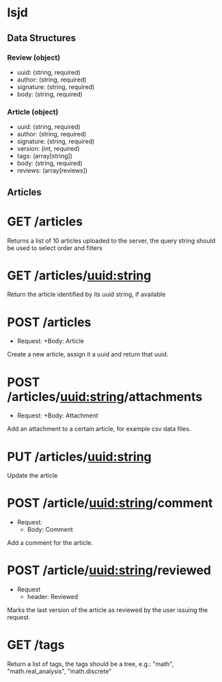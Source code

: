 # lsjd

## Data Structures

### Review (object)

+ uuid: (string, required)
+ author: (string, required)
+ signature: (string, required)
+ body: (string, required)

### Article (object)

+ uuid: (string, required)
+ author: (string, required)
+ signature: (string, required)
+ version: (int, required)
+ tags: (array[string])
+ body: (string, required)
+ reviews: (array[reviews])

## Articles

# GET /articles

Returns a list of 10 articles uploaded to the server, the query string should
be used to select order and filters

# GET /articles/<uuid:string>

Return the article identified by its uuid string, if available

# POST /articles

+ Request:
	+Body: Article

Create a new article, assign it a uuid and return that uuid.

# POST /articles/<uuid:string>/attachments

+ Request:
	+Body: Attachment

Add an attachment to a certain article, for example csv data files.

# PUT /articles/<uuid:string>

Update the article

# POST /article/<uuid:string>/comment

+ Request:
	+ Body: Comment

Add a comment for the article.

# POST /article/<uuid:string>/reviewed

+ Request
	+ header: Reviewed <string signature of the article>

Marks the last version of the article as reviewed by the user issuing
the request.

# GET /tags

Return a list of tags, the tags should be a tree, e.g.: "math",
"math.real_analysis", "math.discrete"

